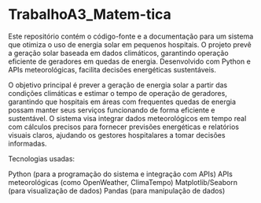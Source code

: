 # TrabalhoA3_Matem-tica
Este repositório contém o código-fonte e a documentação para um sistema que otimiza o uso de energia solar em pequenos hospitais. O projeto prevê a geração solar baseada em dados climáticos, garantindo operação eficiente de geradores em quedas de energia. Desenvolvido com Python e APIs meteorológicas, facilita decisões energéticas sustentáveis.


O objetivo principal é prever a geração de energia solar a partir das condições climáticas e estimar o tempo de operação de geradores, garantindo que hospitais em áreas com frequentes quedas de energia possam manter seus serviços funcionando de forma eficiente e sustentável. O sistema visa integrar dados meteorológicos em tempo real com cálculos precisos para fornecer previsões energéticas e relatórios visuais claros, ajudando os gestores hospitalares a tomar decisões informadas.

Tecnologias usadas:

Python (para a programação do sistema e integração com APIs)
APIs meteorológicas (como OpenWeather, ClimaTempo)
Matplotlib/Seaborn (para visualização de dados)
Pandas (para manipulação de dados)
